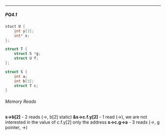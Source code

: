 ***

##### PQ4.1
```C
stuct U {
	int y[3];
	int* x;
};

struct T {
	struct S *g;
	struct U f;
};

struct S {
	int a;
	int b[3];
	struct T c;
}
```
###### Memory Reads
**s->b[2]** - 2 reads (->, b[2] static)
**&s->c.f.y[2]** - 1 read (->), we are not interested in the value of c.f.y[2] only the address
**s->c.g->a** - 3 reads (->, g pointer, ->)
